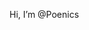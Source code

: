 Hi, I’m @Poenics


<!---
Poenics/Poenics is a ✨ special ✨ repository because its `README.md` (this file) appears on your GitHub profile.
You can click the Preview link to take a look at your changes.
--->
